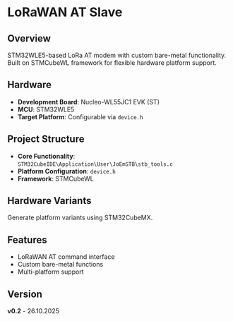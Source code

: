 # LoRaWAN AT Slave

## Overview
STM32WLE5-based LoRa AT modem with custom bare-metal functionality. Built on STMCubeWL framework for flexible hardware platform support.

## Hardware
- **Development Board**: Nucleo-WL55JC1 EVK (ST)
- **MCU**: STM32WLE5
- **Target Platform**: Configurable via `device.h`

## Project Structure
- **Core Functionality**: `STM32CubeIDE\Application\User\JoEmSTB\stb_tools.c`
- **Platform Configuration**: `device.h`
- **Framework**: STMCubeWL

## Hardware Variants
Generate platform variants using STM32CubeMX.

## Features
- LoRaWAN AT command interface
- Custom bare-metal functions
- Multi-platform support

## Version
**v0.2** - 26.10.2025
